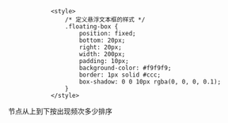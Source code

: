                 <style>
                    /* 定义悬浮文本框的样式 */
                    .floating-box {
                        position: fixed;
                        bottom: 20px;
                        right: 20px;
                        width: 200px;
                        padding: 10px;
                        background-color: #f9f9f9;
                        border: 1px solid #ccc;
                        box-shadow: 0 0 10px rgba(0, 0, 0, 0.1);
                    }
                </style>

    
</head>
<body >
        <!-- 悬浮注释-->
        <div class="floating-box">
            节点从上到下按出现频次多少排序
        </div>